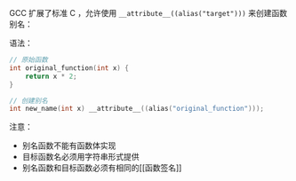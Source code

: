 GCC 扩展了标准 C ，允许使用 `__attribute__((alias("target")))` 来创建函数别名：

语法：
```c
// 原始函数
int original_function(int x) {
	return x * 2;
}

// 创建别名
int new_name(int x) __attribute__((alias("original_function")));
```

注意：
- 别名函数不能有函数体实现
- 目标函数名必须用字符串形式提供
- 别名函数和目标函数必须有相同的[[函数签名]]

